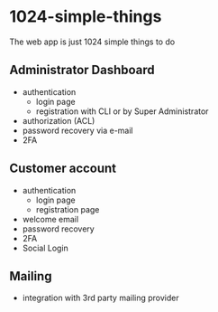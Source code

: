 # 1024-simple-things
The web app is just 1024 simple things to do

## Administrator Dashboard
- authentication
  - login page
  - registration with CLI or by Super Administrator
- authorization (ACL)
- password recovery via e-mail
- 2FA

## Customer account
- authentication
  - login page
  - registration page
- welcome email
- password recovery
- 2FA
- Social Login

## Mailing
- integration with 3rd party mailing provider
